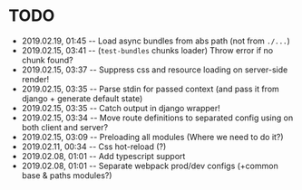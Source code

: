 # TODO

- 2019.02.19, 01:45 -- Load async bundles from abs path (not from `./...`)
- 2019.02.15, 03:41 -- (`test-bundles` chunks loader) Throw error if no chunk found?
- 2019.02.15, 03:37 -- Suppress css and resource loading on server-side render!
- 2019.02.15, 03:35 -- Parse stdin for passed context (and pass it from django + generate default state)
- 2019.02.15, 03:35 -- Catch output in django wrapper!
- 2019.02.15, 03:34 -- Move route definitions to separated config using on both client and server?
- 2019.02.15, 03:09 -- Preloading all modules (Where we need to do it?)
- 2019.02.11, 00:34 -- Css hot-reload (?)
- 2019.02.08, 01:01 -- Add typescript support
- 2019.02.08, 01:01 -- Separate webpack prod/dev configs (+common base & paths modules?)

